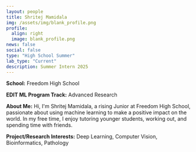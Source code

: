 ```yaml
---
layout: people
title: Shritej Mamidala
img: /assets/img/blank_profile.png
profile:
  align: right
  image: blank_profile.png
news: false
social: false
type: "High School Summer"
lab_type: "Current"
description: Summer Intern 2025
---
```


**School:** Freedom High School

**EDIT ML Program Track:**
Advanced Research

**About Me:**
Hi, I'm Shritej Mamidala, a rising Junior at Freedom High School, passionate about using machine learning to make a positive impact on the world. In my free time, I enjoy tutoring younger students, working out, and spending time with friends.

**Project/Research Interests:**
Deep Learning, Computer Vision, Bioinformatics, Pathology
    